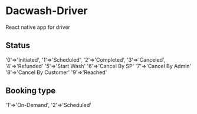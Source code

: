 # Dacwash-Driver

React native app for driver

## Status

'0'=>'Initiated',
'1'=>'Scheduled',
'2'=>'Completed',
'3'=>'Canceled',
'4'=>'Refunded'
'5'=>'Start Wash'
'6'=>'Cancel By SP'
'7'=>'Cancel By Admin'
'8'=>'Cancel By Customer'
'9'=>'Reached'

## Booking type

'1'=>'On-Demand',
'2'=>'Scheduled'
